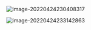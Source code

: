 ![image-20220424230408317](/Users/wangpaopaopao/Library/Application%20Support/typora-user-images/image-20220424230408317.png)

![image-20220424233142863](/Users/wangpaopaopao/Library/Application%20Support/typora-user-images/image-20220424233142863.png)